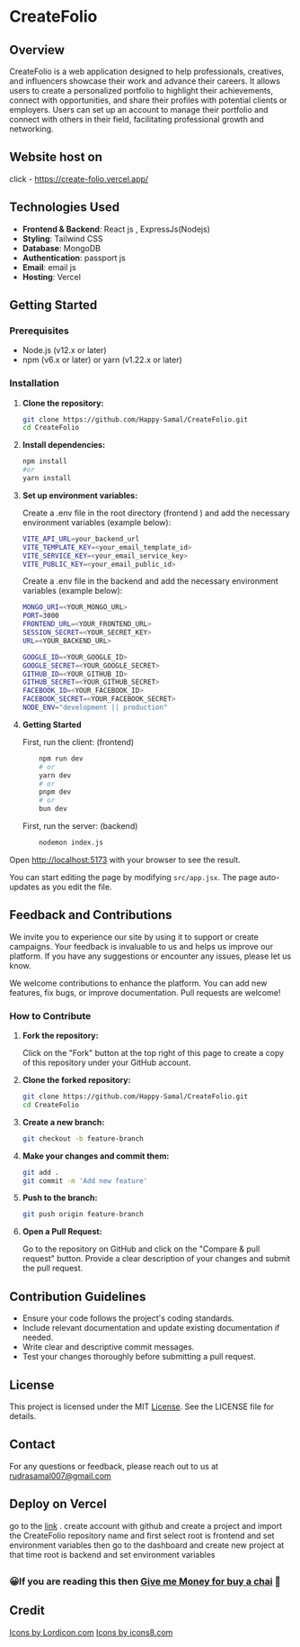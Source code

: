 # CreateFolio

## Overview

CreateFolio is a web application designed to help professionals, creatives, and influencers showcase their work and advance their careers. It allows users to create a personalized portfolio to highlight their achievements, connect with opportunities, and share their profiles with potential clients or employers. Users can set up an account to manage their portfolio and connect with others in their field, facilitating professional growth and networking.

## Website host on

click - https://create-folio.vercel.app/

## Technologies Used

- **Frontend & Backend**: React js , ExpressJs(Nodejs)
- **Styling**: Tailwind CSS
- **Database**: MongoDB
- **Authentication**: passport js
- **Email**: email js
- **Hosting**: Vercel

## Getting Started

### Prerequisites

- Node.js (v12.x or later)
- npm (v6.x or later) or yarn (v1.22.x or later)

### Installation

1. **Clone the repository:**

   ```sh
   git clone https://github.com/Happy-Samal/CreateFolio.git
   cd CreateFolio
    ```

1. **Install dependencies:**

   ```sh
   npm install
   #or
   yarn install
   ```
3. **Set up environment variables:**

    Create a .env file in the root directory (frontend ) and add the necessary environment variables (example below):

    ```sh
    VITE_API_URL=your_backend_url
    VITE_TEMPLATE_KEY=<your_email_template_id>
    VITE_SERVICE_KEY=<your_email_service_key>
    VITE_PUBLIC_KEY=<your_email_public_id>
    ```
    Create a .env file in the backend  and add the necessary environment variables (example below):

    ```sh
    MONGO_URI=<YOUR_MONGO_URL>
    PORT=3000
    FRONTEND_URL=<YOUR_FRONTEND_URL>
    SESSION_SECRET=<YOUR_SECRET_KEY>
    URL=<YOUR_BACKEND_URL>

    GOOGLE_ID=<YOUR_GOOGLE_ID>
    GOOGLE_SECRET=<YOUR_GOOGLE_SECRET>
    GITHUB_ID=<YOUR_GITHUB_ID>
    GITHUB_SECRET=<YOUR_GITHUB_SECRET>
    FACEBOOK_ID=<YOUR_FACEBOOK_ID>
    FACEBOOK_SECRET=<YOUR_FACEBOOK_SECRET>
    NODE_ENV="development || production"
    ```
 4. **Getting Started**

    First, run the client: (frontend)

    ```sh
        npm run dev
        # or
        yarn dev
        # or
        pnpm dev
        # or
        bun dev
     ```
    First, run the server: (backend)

    ```sh
        nodemon index.js
     ```

Open [http://localhost:5173](http://localhost:5173) with your browser to see the result.

You can start editing the page by modifying `src/app.jsx`. The page auto-updates as you edit the file.


## Feedback and Contributions

We invite you to experience our site by using it to support or create campaigns. Your feedback is invaluable to us and helps us improve our platform. If you have any suggestions or encounter any issues, please let us know.

We welcome contributions to enhance the platform. You can add new features, fix bugs, or improve documentation. Pull requests are welcome!

### How to Contribute
1. **Fork the repository:**

    Click on the "Fork" button at the top right of this page to create a copy of this repository under your GitHub account.

2. **Clone the forked repository:**
    ```sh
    git clone https://github.com/Happy-Samal/CreateFolio.git
    cd CreateFolio
    ```
3. **Create a new branch:**
    ```sh
    git checkout -b feature-branch
    ```    
4. **Make your changes and commit them:**
    ```sh
    git add .
    git commit -m 'Add new feature'
    ```

5. **Push to the branch:**
    ```sh
    git push origin feature-branch
    ```

6. **Open a Pull Request:**

    Go to the repository on GitHub and click on the "Compare & pull request" button. Provide a clear description of your changes and submit the pull request.


## Contribution Guidelines

- Ensure your code follows the project's coding standards.
- Include relevant documentation and update existing    documentation if needed.
- Write clear and descriptive commit messages.
- Test your changes thoroughly before submitting a pull request.

## License
This project is licensed under the MIT [License](https://github.com/Happy-Samal/CreateFolio/blob/main/LICENSE). See the LICENSE file for details.

## Contact
For any questions or feedback, please reach out to us at rudrasamal007@gmail.com

## Deploy on Vercel

go to the [link](https://vercel.app) . create account with github and create a project and import the CreateFolio repository name and first select root is frontend and set environment variables then go to the dashboard and create new project at that time root is backend and set environment variables


##
### 😀If you are reading this then [Give me Money for buy a chai](https://Need-Money.vercel.app/user/happy_samal) 🍵
##

## Credit

<a href="https://lordicon.com/">Icons by Lordicon.com</a>
<a href="https://icons8.com/">Icons by icons8.com</a>